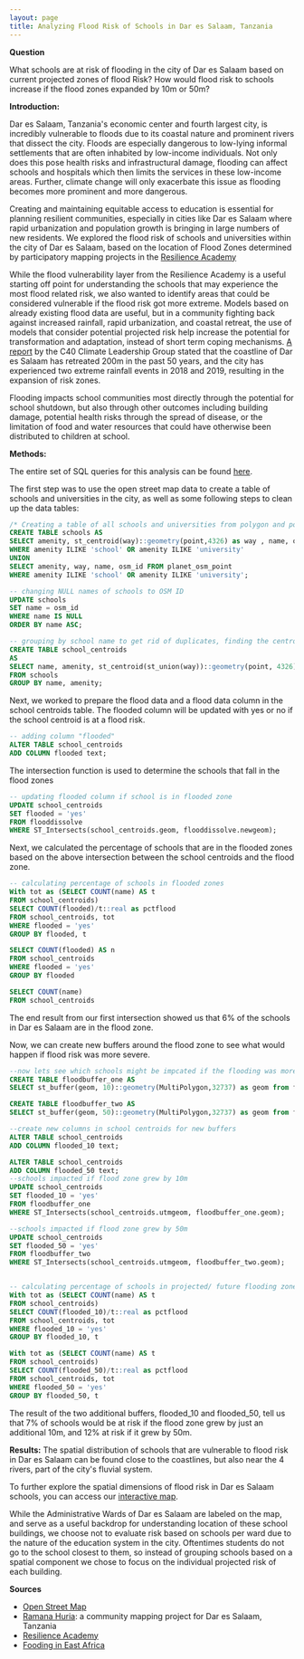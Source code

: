 ```yaml
---
layout: page
title: Analyzing Flood Risk of Schools in Dar es Salaam, Tanzania
---
```


**Question**

What schools are at risk of flooding in the city of Dar es Salaam based on current projected zones of flood Risk? How would flood risk to schools increase if the flood zones expanded by 10m or 50m?

**Introduction:**

Dar es Salaam, Tanzania's economic center and fourth largest city, is incredibly vulnerable to floods due to its coastal nature and prominent rivers that dissect the city. Floods are especially dangerous to low-lying informal settlements that are often inhabited by low-income individuals. Not only does this pose health risks and infrastructural damage, flooding can affect schools and hospitals which then limits the services in these low-income areas. Further, climate change will only exacerbate this issue as flooding becomes more prominent and more dangerous.

Creating and maintaining equitable access to education is essential for planning resilient communities, especially in cities like Dar es Salaam where rapid urbanization and population growth is bringing in large numbers of new residents. We explored the flood risk of schools and universities within the city of Dar es Salaam, based on the location of Flood Zones determined by participatory mapping projects in the [Resilience Academy](https://resilienceacademy.ac.tz/)

While the flood vulnerability layer from the Resilience Academy is a useful starting off point for understanding the schools that may experience the most flood related risk, we also wanted to identify areas that could be considered vulnerable if the flood risk got more extreme. Models based on already existing flood data are useful, but in a community fighting back against increased rainfall, rapid urbanization, and coastal retreat, the use of models that consider potential projected risk help increase the potential for transformation and adaptation, instead of short term coping mechanisms. [A report](https://cff-prod.s3.amazonaws.com/storage/files/uHRj9zy1mOt3dNavohVo7WaB3Qubhy2xNB7DCGqA.pdf) by the C40 Climate Leadership Group stated that the coastline of Dar es Salaam has retreated 200m in the past 50 years, and the city has experienced two extreme rainfall events in 2018 and 2019, resulting in the expansion of risk zones.

Flooding impacts school communities most directly through the potential for school shutdown, but also through other outcomes including building damage, potential health risks through the spread of disease, or the limitation of food and water resources that could have otherwise been distributed to children at school.

**Methods:**

The entire set of SQL queries for this analysis can be found [here](schools.sql).

The first step was to use the open street map data to create a table of schools and universities in the city, as well as some following steps to clean up the data tables:

```SQL
/* Creating a table of all schools and universities from polygon and point layer */
CREATE TABLE schools AS
SELECT amenity, st_centroid(way)::geometry(point,4326) as way , name, osm_id FROM planet_osm_polygon
WHERE amenity ILIKE 'school' OR amenity ILIKE 'university'
UNION
SELECT amenity, way, name, osm_id FROM planet_osm_point
WHERE amenity ILIKE 'school' OR amenity ILIKE 'university';

-- changing NULL names of schools to OSM ID
UPDATE schools
SET name = osm_id
WHERE name IS NULL
ORDER BY name ASC;

-- grouping by school name to get rid of duplicates, finding the centroids of schools with multiple buildings
CREATE TABLE school_centroids
AS
SELECT name, amenity, st_centroid(st_union(way))::geometry(point, 4326) as geom
FROM schools
GROUP BY name, amenity;
```

Next, we worked to prepare the flood data and a flood data column in the school centroids table. The flooded column will be updated with yes or no if the school centroid is at a flood risk.

```SQL
-- adding column "flooded"
ALTER TABLE school_centroids
ADD COLUMN flooded text;
```
The intersection function is used to determine the schools that fall in the flood zones
```SQL
-- updating flooded column if school is in flooded zone
UPDATE school_centroids
SET flooded = 'yes'
FROM flooddissolve
WHERE ST_Intersects(school_centroids.geom, flooddissolve.newgeom);
```

Next, we calculated the percentage of schools that are in the flooded zones based on the above intersection between the school centroids and the flood zone.
```SQL
-- calculating percentage of schools in flooded zones
With tot as (SELECT COUNT(name) AS t
FROM school_centroids)
SELECT COUNT(flooded)/t::real as pctflood
FROM school_centroids, tot
WHERE flooded = 'yes'
GROUP BY flooded, t

SELECT COUNT(flooded) AS n
FROM school_centroids
WHERE flooded = 'yes'
GROUP BY flooded

SELECT COUNT(name)
FROM school_centroids
```
The end result from our first intersection showed us that 6% of the schools in Dar es Salaam are in the flood zone.

Now, we can create new buffers around the flood zone to see what would happen if flood risk was more severe.

```SQL
--now lets see which schools might be impcated if the flooding was more severe
CREATE TABLE floodbuffer_one AS
SELECT st_buffer(geom, 10)::geometry(MultiPolygon,32737) as geom from flooddissolve;

CREATE TABLE floodbuffer_two AS
SELECT st_buffer(geom, 50)::geometry(MultiPolygon,32737) as geom from flooddissolve;

--create new columns in school centroids for new buffers
ALTER TABLE school_centroids
ADD COLUMN flooded_10 text;

ALTER TABLE school_centroids
ADD COLUMN flooded_50 text;
--schools impacted if flood zone grew by 10m
UPDATE school_centroids
SET flooded_10 = 'yes'
FROM floodbuffer_one
WHERE ST_Intersects(school_centroids.utmgeom, floodbuffer_one.geom);

--schools impacted if flood zone grew by 50m
UPDATE school_centroids
SET flooded_50 = 'yes'
FROM floodbuffer_two
WHERE ST_Intersects(school_centroids.utmgeom, floodbuffer_two.geom);


-- calculating percentage of schools in projected/ future flooding zones
With tot as (SELECT COUNT(name) AS t
FROM school_centroids)
SELECT COUNT(flooded_10)/t::real as pctflood
FROM school_centroids, tot
WHERE flooded_10 = 'yes'
GROUP BY flooded_10, t

With tot as (SELECT COUNT(name) AS t
FROM school_centroids)
SELECT COUNT(flooded_50)/t::real as pctflood
FROM school_centroids, tot
WHERE flooded_50 = 'yes'
GROUP BY flooded_50, t
```
The result of the two additional buffers, flooded_10 and flooded_50, tell us that 7% of schools would be at risk if the flood zone grew by just an additional 10m, and 12% at risk if it grew by 50m.

**Results:**
The spatial distribution of schools that are vulnerable to flood risk in Dar es Salaam can be found close to the coastlines, but also near the 4 rivers, part of the city's fluvial system.

To further explore the spatial dimensions of flood risk in Dar es Salaam schools, you can access our [interactive map](https://emmab725.github.io/DSL/assets/Webmap/#10/-6.8739/39.2805).

While the Administrative Wards of Dar es Salaam are labeled on the map, and serve as a useful backdrop for understanding location of these school buildings, we choose not to evaluate risk based on schools per ward due to the nature of the education system in the city. Oftentimes students do not go to the school closest to them, so instead of grouping schools based on a spatial component we chose to focus on the individual projected risk of each building.

**Sources**
- [Open Street Map](https://www.openstreetmap.org/#map=12/-6.8162/39.2203)
- [Ramana Huria](https://ramanihuria.org/en/): a community mapping project for Dar es Salaam, Tanzania
- [Resilience Academy](https://resilienceacademy.ac.tz/)
- [Fooding in East Africa](https://cff-prod.s3.amazonaws.com/storage/files/uHRj9zy1mOt3dNavohVo7WaB3Qubhy2xNB7DCGqA.pdf)
